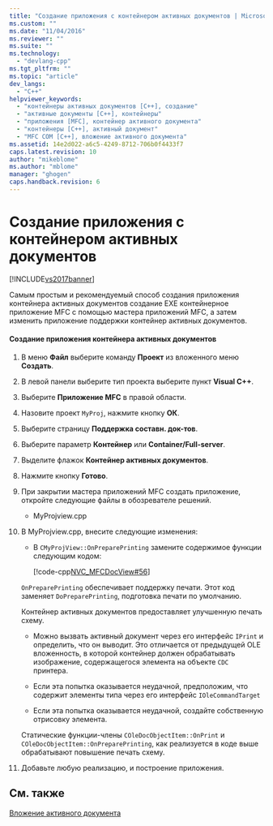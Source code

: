 ```yaml
---
title: "Создание приложения с контейнером активных документов | Microsoft Docs"
ms.custom: ""
ms.date: "11/04/2016"
ms.reviewer: ""
ms.suite: ""
ms.technology: 
  - "devlang-cpp"
ms.tgt_pltfrm: ""
ms.topic: "article"
dev_langs: 
  - "C++"
helpviewer_keywords: 
  - "контейнеры активных документов [C++], создание"
  - "активные документы [C++], контейнеры"
  - "приложения [MFC], контейнер активного документа"
  - "контейнеры [C++], активный документ"
  - "MFC COM [C++], вложение активного документа"
ms.assetid: 14e2d022-a6c5-4249-8712-706b0f4433f7
caps.latest.revision: 10
author: "mikeblome"
ms.author: "mblome"
manager: "ghogen"
caps.handback.revision: 6
---
```

# Создание приложения с контейнером активных документов
[!INCLUDE[vs2017banner](../assembler/inline/includes/vs2017banner.md)]

Самым простым и рекомендуемый способ создания приложения контейнера активных документов создание EXE контейнерное приложение MFC с помощью мастера приложений MFC, а затем изменить приложение поддержки контейнер активных документов.  
  
#### Создание приложения контейнера активных документов  
  
1.  В меню **Файл** выберите команду **Проект** из вложенного меню **Создать**.  
  
2.  В левой панели выберите тип проекта выберите пункт **Visual C\+\+**.  
  
3.  Выберите **Приложение MFC** в правой области.  
  
4.  Назовите проект `MyProj`, нажмите кнопку **ОК**.  
  
5.  Выберите страницу **Поддержка составн. док\-тов**.  
  
6.  Выберите параметр **Контейнер** или **Container\/Full\-server**.  
  
7.  Выделите флажок **Контейнер активных документов**.  
  
8.  Нажмите кнопку **Готово**.  
  
9. При закрытии мастера приложений MFC создать приложение, откройте следующие файлы в обозревателе решений.  
  
    -   MyProjview.cpp  
  
10. В MyProjview.cpp, внесите следующие изменения:  
  
    -   В `CMyProjView::OnPreparePrinting` замените содержимое функции следующим кодом:  
  
         [!code-cpp[NVC_MFCDocView#56](../mfc/codesnippet/CPP/creating-an-active-document-container-application_1.cpp)]  
  
     `OnPreparePrinting` обеспечивает поддержку печати.  Этот код заменяет `DoPreparePrinting`, подготовка печати по умолчанию.  
  
     Контейнер активных документов предоставляет улучшенную печать схему.  
  
    -   Можно вызвать активный документ через его интерфейс `IPrint` и определить, что он выводит.  Это отличается от предыдущей OLE вложенность, в которой контейнер должен обрабатывать изображение, содержащегося элемента на объекте `CDC` принтера.  
  
    -   Если эта попытка оказывается неудачной, предположим, что содержит элементы типа через его интерфейс `IOleCommandTarget`  
  
    -   Если эта попытка оказывается неудачной, создайте собственную отрисовку элемента.  
  
     Статические функции\-члены `COleDocObjectItem::OnPrint` и `COleDocObjectItem::OnPreparePrinting`, как реализуется в коде выше обрабатывают повышение печать схему.  
  
11. Добавьте любую реализацию, и построение приложения.  
  
## См. также  
 [Вложение активного документа](../mfc/active-document-containment.md)